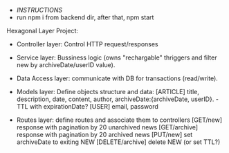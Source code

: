 - _INSTRUCTIONS_
- run npm i from backend dir, after that, npm start

Hexagonal Layer Project:

- Controller layer: Control HTTP request/responses

- Service layer: Bussiness logic (owns "rechargable" thriggers and filter new by archiveDate/userID value).

- Data Access layer: communicate with DB for transactions (read/write).

- Models layer: Define objects structure and data:
  [ARTICLE] title, description, date, content, author, archiveDate:{archiveDate, userID}. - TTL with expirationDate?
  [USER] email, password

- Routes layer: define routes and associate them to controllers
  [GET/new] response with pagination by 20 unarchived news
  [GET/archive] response with pagination by 20 archived news
  [PUT/new] set archiveDate to exiting NEW
  [DELETE/archive] delete NEW (or set TTL?)
